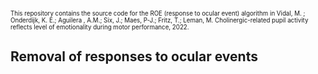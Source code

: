 <sup><sub>This repository contains the source code for the ROE (response to ocular event) algorithm in 
Vidal, M. ; Onderdijk, K. E.; Aguilera , A.M.; Six, J.; Maes, P-J.; Fritz, T.; Leman, M. Cholinergic-related pupil activity reflects level of emotionality during motor performance, 2022.

## Removal of responses to ocular events
